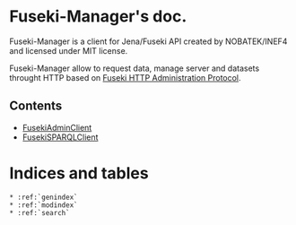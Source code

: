 # Fuseki-Manager's doc.


Fuseki-Manager is a client for Jena/Fuseki API
created by NOBATEK/INEF4 and licensed under MIT license.


Fuseki-Manager allow to request data, manage server and datasets 
throught HTTP based on [Fuseki HTTP Administration Protocol](https://jena.apache.org/documentation/fuseki2/fuseki-server-protocol.html).


## Contents

* [FusekiAdminClient](data/adminclient.rst)
* [FusekiSPARQLClient](data/sparqlclient.rst)


# Indices and tables

```eval_rst
* :ref:`genindex`
* :ref:`modindex`
* :ref:`search`
```
